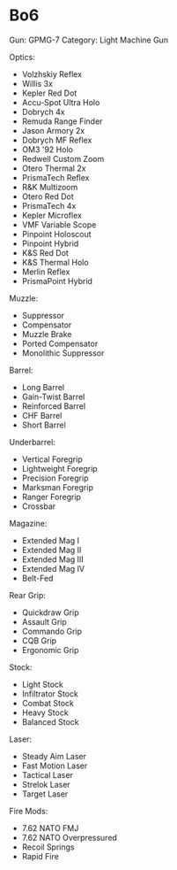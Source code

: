 # Bo6

Gun: GPMG-7
Category: Light Machine Gun

Optics:

- Volzhskiy Reflex
- Willis 3x
- Kepler Red Dot
- Accu-Spot Ultra Holo
- Dobrych 4x
- Remuda Range Finder
- Jason Armory 2x
- Dobrych MF Reflex
- OM3 '92 Holo
- Redwell Custom Zoom
- Otero Thermal 2x
- PrismaTech Reflex
- R&K Multizoom
- Otero Red Dot
- PrismaTech 4x
- Kepler Microflex
- VMF Variable Scope
- Pinpoint Holoscout
- Pinpoint Hybrid
- K&S Red Dot
- K&S Thermal Holo
- Merlin Reflex
- PrismaPoint Hybrid

Muzzle:

- Suppressor
- Compensator
- Muzzle Brake
- Ported Compensator
- Monolithic Suppressor

Barrel:

- Long Barrel
- Gain-Twist Barrel
- Reinforced Barrel
- CHF Barrel
- Short Barrel

Underbarrel:

- Vertical Foregrip
- Lightweight Foregrip
- Precision Foregrip
- Marksman Foregrip
- Ranger Foregrip
- Crossbar

Magazine:

- Extended Mag I
- Extended Mag II
- Extended Mag III
- Extended Mag IV
- Belt-Fed

Rear Grip:

- Quickdraw Grip
- Assault Grip
- Commando Grip
- CQB Grip
- Ergonomic Grip

Stock:

- Light Stock
- Infiltrator Stock
- Combat Stock
- Heavy Stock
- Balanced Stock

Laser:

- Steady Aim Laser
- Fast Motion Laser
- Tactical Laser
- Strelok Laser
- Target Laser

Fire Mods:

- 7.62 NATO FMJ
- 7.62 NATO Overpressured
- Recoil Springs
- Rapid Fire
